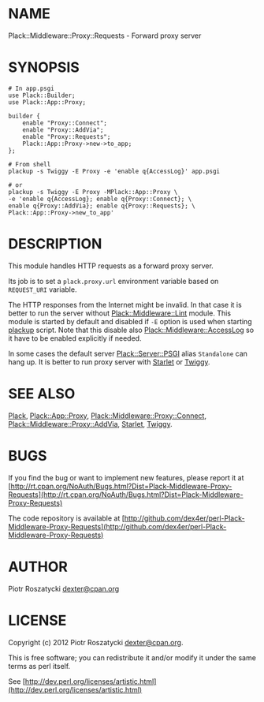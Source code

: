# NAME

Plack::Middleware::Proxy::Requests - Forward proxy server

# SYNOPSIS

    # In app.psgi
    use Plack::Builder;
    use Plack::App::Proxy;

    builder {
        enable "Proxy::Connect";
        enable "Proxy::AddVia";
        enable "Proxy::Requests";
        Plack::App::Proxy->new->to_app;
    };

    # From shell
    plackup -s Twiggy -E Proxy -e 'enable q{AccessLog}' app.psgi

    # or
    plackup -s Twiggy -E Proxy -MPlack::App::Proxy \
    -e 'enable q{AccessLog}; enable q{Proxy::Connect}; \
    enable q{Proxy::AddVia}; enable q{Proxy::Requests}; \
    Plack::App::Proxy->new_to_app'

# DESCRIPTION

This module handles HTTP requests as a forward proxy server.

Its job is to set a `plack.proxy.url` environment variable based on
`REQUEST_URI` variable.

The HTTP responses from the Internet might be invalid. In that case it is
better to run the server without [Plack::Middleware::Lint](http://search.cpan.org/perldoc?Plack::Middleware::Lint) module. This
module is started by default and disabled if `-E` option is used when
starting [plackup](http://search.cpan.org/perldoc?plackup) script. Note that this disable also
[Plack::Middleware::AccessLog](http://search.cpan.org/perldoc?Plack::Middleware::AccessLog) so it have to be enabled explicitly if needed.

In some cases the default server [Plack::Server::PSGI](http://search.cpan.org/perldoc?Plack::Server::PSGI) alias `Standalone`
can hang up. It is better to run proxy server with [Starlet](http://search.cpan.org/perldoc?Starlet) or [Twiggy](http://search.cpan.org/perldoc?Twiggy).

# SEE ALSO

[Plack](http://search.cpan.org/perldoc?Plack), [Plack::App::Proxy](http://search.cpan.org/perldoc?Plack::App::Proxy), [Plack::Middleware::Proxy::Connect](http://search.cpan.org/perldoc?Plack::Middleware::Proxy::Connect),
[Plack::Middleware::Proxy::AddVia](http://search.cpan.org/perldoc?Plack::Middleware::Proxy::AddVia), [Starlet](http://search.cpan.org/perldoc?Starlet), [Twiggy](http://search.cpan.org/perldoc?Twiggy).

# BUGS

If you find the bug or want to implement new features, please report it at
[http://rt.cpan.org/NoAuth/Bugs.html?Dist=Plack-Middleware-Proxy-Requests](http://rt.cpan.org/NoAuth/Bugs.html?Dist=Plack-Middleware-Proxy-Requests)

The code repository is available at
[http://github.com/dex4er/perl-Plack-Middleware-Proxy-Requests](http://github.com/dex4er/perl-Plack-Middleware-Proxy-Requests)

# AUTHOR

Piotr Roszatycki <dexter@cpan.org>

# LICENSE

Copyright (c) 2012 Piotr Roszatycki <dexter@cpan.org>.

This is free software; you can redistribute it and/or modify it under
the same terms as perl itself.

See [http://dev.perl.org/licenses/artistic.html](http://dev.perl.org/licenses/artistic.html)
